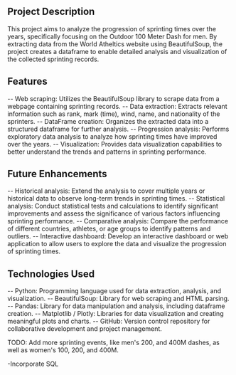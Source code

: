 ## Project Description
This project aims to analyze the progression of sprinting times over the years, specifically focusing on the Outdoor 100 Meter Dash for men.  By extracting data from the World Atheltics website using BeautifulSoup, the project creates a dataframe to enable detailed analysis and visualization of the collected sprinting records.

## Features
-- Web scraping: Utilizes the BeautifulSoup library to scrape data from a webpage containing sprinting records.
-- Data extraction: Extracts relevant information such as rank, mark (time), wind, name, and nationality of the sprinters.
-- DataFrame creation: Organizes the extracted data into a structured dataframe for further analysis.
-- Progression analysis: Performs exploratory data analysis to analyze how sprinting times have improved over the years.
-- Visualization: Provides data visualization capabilities to better understand the trends and patterns in sprinting performance.


## Future Enhancements
-- Historical analysis: Extend the analysis to cover multiple years or historical data to observe long-term trends in sprinting times.
-- Statistical analysis: Conduct statistical tests and calculations to identify significant improvements and assess the significance of various factors influencing sprinting performance.
-- Comparative analysis: Compare the performance of different countries, athletes, or age groups to identify patterns and outliers.
-- Interactive dashboard: Develop an interactive dashboard or web application to allow users to explore the data and visualize the progression of sprinting times.

## Technologies Used

-- Python: Programming language used for data extraction, analysis, and visualization.
 -- BeautifulSoup: Library for web scraping and HTML parsing.
 -- Pandas: Library for data manipulation and analysis, including dataframe creation.
-- Matplotlib / Plotly: Libraries for data visualization and creating meaningful plots and charts.
 -- GitHub: Version control repository for collaborative development and project management.

TODO: Add more sprinting events, like men's 200, and 400M dashes, as well as women's 100, 200, and 400M.


-Incorporate SQL
